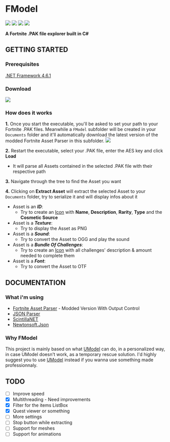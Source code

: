 # FModel
[![](https://img.shields.io/github/downloads/iAmAsval/FModel/total.svg?color=green&label=Downloads&logo=buzzfeed&logoColor=white)](https://github.com/iAmAsval/FModel/releases/tag/1.2)
[![](https://img.shields.io/badge/License-GPL-blue.svg?logo=gnu)](https://github.com/iAmAsval/FModel/blob/master/LICENSE)
[![](https://img.shields.io/badge/Twitter-@AsvalFN-1da1f2.svg?logo=twitter)](https://twitter.com/AsvalFN)
[![](https://img.shields.io/badge/Discord-Need%20Help%3F-7289da.svg?logo=discord)](https://discord.gg/JmWvXKb)

**A Fortnite .PAK file explorer built in C#**



## GETTING STARTED
### Prerequisites
[.NET Framework 4.6.1](https://dotnet.microsoft.com/download/dotnet-framework-runtime/net461)
### Download
[![](https://img.shields.io/badge/Releases-Executable-orange.svg?logo=github)](https://github.com/iAmAsval/FModel/releases)
### How does it works
**1.** Once you start the executable, you'll be asked to set your path to your Fortnite .PAK files. Meanwhile a `FModel` subfolder will be created in your `Documents` folder and it'll automatically download the latest version of the modded Fortnite Asset Parser in this subfolder.
![](https://i.imgur.com/sO6G6Vy.gif)

**2.** Restart the executable, select your .PAK file, enter the AES key and click **Load**
  - It will parse all Assets contained in the selected .PAK file with their respective path
  
**3.** Navigate through the tree to find the Asset you want

**4.** Clicking on **Extract Asset** will extract the selected Asset to your `Documents` folder, try to serialize it and will display infos about it
  - Asset is an **_ID_**:
    - Try to create an [Icon](https://i.imgur.com/R0OhRpw.png) with **Name**, **Description**, **Rarity**, **Type** and the **Cosmetic Source**
  - Asset is a **_Texture_**:
    - Try to display the Asset as PNG
  - Asset is a **_Sound_**:
    - Try to convert the Asset to OGG and play the sound
  - Asset is a **_Bundle Of Challenges_**:
    - Try to create an [Icon](https://i.imgur.com/6AjoVVm.png) with all challenges' description & amount needed to complete them
  - Asset is a **_Font_**:
    - Try to convert the Asset to OTF



## DOCUMENTATION
### What i'm using
- [Fortnite Asset Parser](https://github.com/SirWaddles/JohnWickParse) - Modded Version With Output Control
- [JSON Parser](https://app.quicktype.io/)
- [ScintillaNET](https://www.nuget.org/packages/jacobslusser.ScintillaNET)
- [Newtonsoft.Json](https://github.com/JamesNK/Newtonsoft.Json)
### Why FModel
This project is mainly based on what [UModel](https://github.com/gildor2/UModel) can do, in a personalized way, in case UModel doesn't work, as a temporary rescue solution.
I'd highly suggest you to use [UModel](https://github.com/gildor2/UModel) instead if you wanna use something made professionnaly.

## TODO
- [ ] Improve speed
- [x] Multithreading - Need improvements
- [x] Filter for the items ListBox
- [x] Quest viewer or something
- [ ] More settings
- [ ] Stop button while extracting
- [ ] Support for meshes
- [ ] Support for animations
